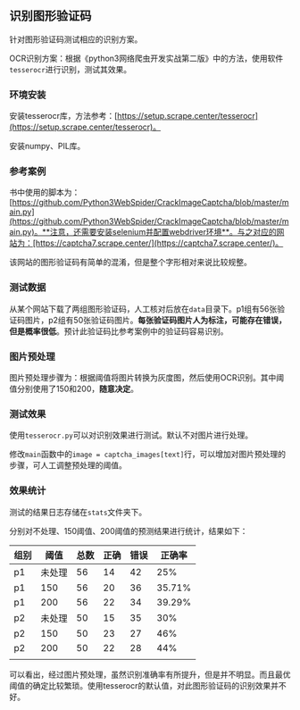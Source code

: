 ## 识别图形验证码

针对图形验证码测试相应的识别方案。

OCR识别方案：根据《python3网络爬虫开发实战第二版》中的方法，使用软件`tesserocr`进行识别，测试其效果。

### 环境安装

安装tesserocr库，方法参考：[https://setup.scrape.center/tesserocr](https://setup.scrape.center/tesserocr)。

安装numpy、PIL库。

### 参考案例

书中使用的脚本为：[https://github.com/Python3WebSpider/CrackImageCaptcha/blob/master/main.py](https://github.com/Python3WebSpider/CrackImageCaptcha/blob/master/main.py)。**注意，还需要安装selenium并配置webdriver环境**。与之对应的网站为：[https://captcha7.scrape.center/](https://captcha7.scrape.center/)。

该网站的图形验证码有简单的混淆，但是整个字形相对来说比较规整。

### 测试数据

从某个网站下载了两组图形验证码，人工核对后放在`data`目录下。p1组有56张验证码图片，p2组有50张验证码图片。**每张验证码图片人为标注，可能存在错误，但是概率很低**。预计此验证码比参考案例中的验证码容易识别。

### 图片预处理

图片预处理步骤为：根据阈值将图片转换为灰度图，然后使用OCR识别。其中阈值分别使用了150和200，**随意决定**。

### 测试效果

使用`tesserocr.py`可以对识别效果进行测试。默认不对图片进行处理。

修改`main`函数中的`image = captcha_images[text]`行，可以增加对图片预处理的步骤，可人工调整预处理的阈值。

### 效果统计

测试的结果日志存储在`stats`文件夹下。

分别对不处理、150阈值、200阈值的预测结果进行统计，结果如下：

| 组别 | 阈值   | 总数 | 正确 | 错误 | 正确率 |
| ---- | ------ | ---- | ---- | ---- | ------ |
| p1   | 未处理 | 56   | 14   | 42   | 25%    |
| p1   | 150    | 56   | 20   | 36   | 35.71% |
| p1   | 200    | 56   | 22   | 34   | 39.29% |
| p2   | 未处理 | 50   | 15   | 35   | 30%    |
| p2   | 150    | 50   | 23   | 27   | 46%    |
| p2   | 200    | 50   | 22   | 28   | 44%    |
|      |        |      |      |      |        |

可以看出，经过图片预处理，虽然识别准确率有所提升，但是并不明显。而且最优阈值的确定比较繁琐。使用tesserocr的默认值，对此图形验证码的识别效果并不好。
